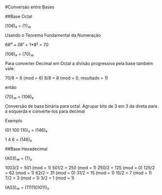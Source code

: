 #Conversão entre Bases

##Base Octal

(106)₈ = (?)₁₀

Usando o Teorema Fundamental da Numeração

6*8⁰ + 0*8¹ + 1*8² = 70

(106)₈ = (70)₁₀

Para converter Decimal em Octal a divisão progressiva pela base também vale:

70/8 = 8 (mod = 6)
8/8 = 8 (mod = 0, resultado = 1)

então

(70)₁₀ = (106)₈

Conversão de base binária para octal. Agrupar bits de 3 em 3 da direta para a esquerda e converte-los para decimal

Exemplo

(01 100 110)₂ = (146)₈

1  4  6 = (146)₈

##Base Hexadecimal

(A03)₁₆ = (?)₂

1003/2 = 501 (mod = 1)
501/2 = 250 (mod = 1)
250/2 = 125 (mod = 0)
125/2 = 62 (mod = 1)
62/2 = 31 (mod = 0)
31/2 = 15 (mod = 1)
15/2 = 7 (mod = 1)
7/2 = 3 (mod = 1)
3/2 = 1 (mod = 1)

(A03)₁₆ = (1111101011)₂

